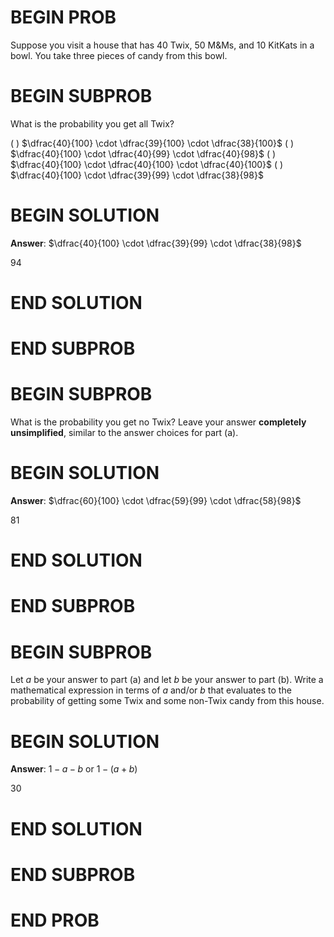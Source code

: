 # BEGIN PROB

Suppose you visit a house that has 40 Twix, 50 M&Ms, and 10 KitKats in a
bowl. You take three pieces of candy from this bowl.

# BEGIN SUBPROB

What is the probability you get all Twix?

( ) $\dfrac{40}{100} \cdot \dfrac{39}{100} \cdot \dfrac{38}{100}$
( ) $\dfrac{40}{100} \cdot \dfrac{40}{99} \cdot \dfrac{40}{98}$
( ) $\dfrac{40}{100} \cdot \dfrac{40}{100} \cdot \dfrac{40}{100}$
( ) $\dfrac{40}{100} \cdot \dfrac{39}{99} \cdot \dfrac{38}{98}$


# BEGIN SOLUTION

**Answer**: $\dfrac{40}{100} \cdot \dfrac{39}{99} \cdot \dfrac{38}{98}$

<average>94</average>

# END SOLUTION

# END SUBPROB

# BEGIN SUBPROB

What is the probability you get no Twix? Leave your answer **completely unsimplified**, similar to the answer choices for part (a).

# BEGIN SOLUTION

**Answer**: $\dfrac{60}{100} \cdot \dfrac{59}{99} \cdot \dfrac{58}{98}$

<average>81</average>

# END SOLUTION

# END SUBPROB

# BEGIN SUBPROB

Let $a$ be your answer to part (a) and let $b$ be your answer to part
(b). Write a mathematical expression in terms of $a$ and/or $b$ that
evaluates to the probability of getting some Twix and some non-Twix
candy from this house.

# BEGIN SOLUTION

**Answer**: $1 - a - b$ or $1 - (a + b)$

<average>30</average>

# END SOLUTION

# END SUBPROB

# END PROB